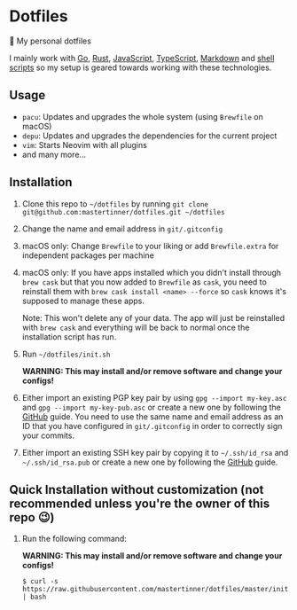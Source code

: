 # Dotfiles

:unicorn: My personal dotfiles

I mainly work with [Go](https://golang.org), [Rust](https://www.rust-lang.org), [JavaScript](https://en.wikipedia.org/wiki/JavaScript), [TypeScript](https://www.typescriptlang.org), [Markdown](https://en.wikipedia.org/wiki/Markdown) and [shell scripts](https://en.wikipedia.org/wiki/Shell_script) so my setup is geared towards working with these technologies.

## Usage

- `pacu`: Updates and upgrades the whole system (using `Brewfile` on macOS)
- `depu`: Updates and upgrades the dependencies for the current project
- `vim`: Starts Neovim with all plugins
- and many more...

## Installation

1. Clone this repo to `~/dotfiles` by running `git clone git@github.com:mastertinner/dotfiles.git ~/dotfiles`
1. Change the name and email address in `git/.gitconfig`
1. macOS only: Change `Brewfile` to your liking or add `Brewfile.extra` for independent packages per machine
1. macOS only: If you have apps installed which you didn't install through `brew cask` but that you now added to `Brewfile` as `cask`, you need to reinstall them with `brew cask install <name> --force` so `cask` knows it's supposed to manage these apps.

   Note: This won't delete any of your data. The app will just be reinstalled with `brew cask` and everything will be back to normal once the installation script has run.

1. Run `~/dotfiles/init.sh`

   **WARNING: This may install and/or remove software and change your configs!**

1. Either import an existing PGP key pair by using `gpg --import my-key.asc` and `gpg --import my-key-pub.asc` or create a new one by following the [GitHub](https://help.github.com/en/articles/generating-a-new-gpg-key) guide. You need to use the same name and email address as an ID that you have configured in `git/.gitconfig` in order to correctly sign your commits.
1. Either import an existing SSH key pair by copying it to `~/.ssh/id_rsa` and `~/.ssh/id_rsa.pub` or create a new one by following the [GitHub](https://help.github.com/en/articles/generating-a-new-ssh-key-and-adding-it-to-the-ssh-agent) guide.

## Quick Installation without customization (not recommended unless you're the owner of this repo :wink:)

1.  Run the following command:

    **WARNING: This may install and/or remove software and change your configs!**

    ```shell
    $ curl -s https://raw.githubusercontent.com/mastertinner/dotfiles/master/init.sh | bash
    ```
